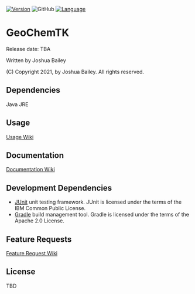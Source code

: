 [![Version](https://img.shields.io/badge/Version-TBA-N%2FA)](https://github.com/jbae-89/GeoChemTK)
![GitHub](https://img.shields.io/github/license/jbae-89/GeoChemTK)
[![Language](http://img.shields.io/badge/language-java-brightgreen.svg)](https://www.java.com/)

# GeoChemTK

Release date: TBA</p>

Written by Joshua Bailey

(C) Copyright 2021, by Joshua Bailey. All rights reserved.


## Dependencies ##
  Java JRE

## Usage ##
[Usage Wiki](https://github.com/jbae-89/GeoChemTK/wiki/Using-the-program)

## Documentation

[Documentation Wiki](https://github.com/jbae-89/GeoChemTK/wiki)

## Development Dependencies

- [JUnit](http://www.junit.org) unit testing framework. JUnit is licensed under the terms of the IBM Common Public License.
- [Gradle](https://gradle.org/) build management tool. Gradle is licensed under the terms of the Apache 2.0 License.

## Feature Requests

[Feature Request Wiki](https://github.com/jbae-89/GeoChemTK/wiki/Feature-requests)

## License
TBD
